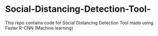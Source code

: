 # Social-Distancing-Detection-Tool-
This repo contains code for Social Distancing Detection Tool made using Faster R-CNN (Machine learning)
